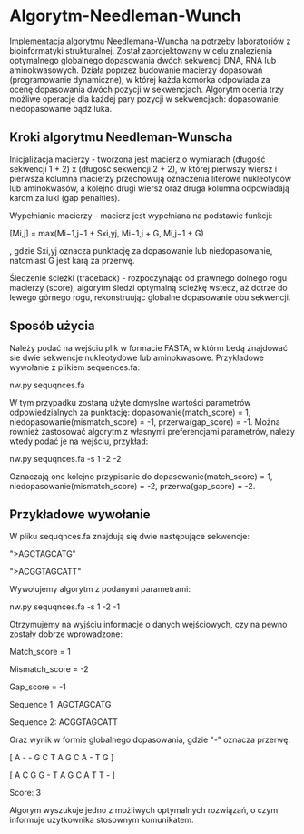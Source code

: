 # Algorytm-Needleman-Wunch
Implementacja algorytmu Needlemana-Wuncha na potrzeby laboratoriów z bioinformatyki strukturalnej.
Został zaprojektowany w celu znalezienia optymalnego globalnego dopasowania dwóch sekwencji DNA, RNA lub aminokwasowych. Działa poprzez budowanie macierzy dopasowań (programowanie dynamiczne), w której każda komórka odpowiada za ocenę dopasowania dwóch pozycji w sekwencjach. Algorytm ocenia trzy możliwe operacje dla każdej pary pozycji w sekwencjach: dopasowanie, niedopasowanie bądź luka.

## Kroki algorytmu Needleman-Wunscha
Inicjalizacja macierzy - tworzona jest macierz o wymiarach (długość sekwencji 1 + 2) x (długość sekwencji 2 + 2), w której pierwszy wiersz i pierwsza kolumna macierzy przechowują oznaczenia literowe nukleotydów lub aminokwasów, a kolejno drugi wiersz oraz druga kolumna odpowiadają karom za luki (gap penalties).

Wypełnianie macierzy - macierz jest wypełniana na podstawie funkcji:

[Mi,j] = max(Mi−1,j−1 + Sxi,yj, Mi−1,j + G, Mi,j−1 + G)

, gdzie Sxi,yj oznacza punktację za dopasowanie lub niedopasowanie, natomiast G jest karą za przerwę.

Śledzenie ścieżki (traceback) - rozpoczynając od prawnego dolnego rogu macierzy (score), algorytm śledzi optymalną ścieżkę wstecz, aż dotrze do lewego górnego rogu, rekonstruując globalne dopasowanie obu sekwencji.

## Sposób użycia
Należy podać na wejściu plik w formacie FASTA, w którm bedą znajdować sie dwie sekwencje nukleotydowe lub aminokwasowe. Przykładowe wywołanie z plikiem sequences.fa: 

nw.py sequqnces.fa

W tym przypadku zostaną użyte domyslne wartości parametrów odpowiedzialnych za punktację: dopasowanie(match_score) = 1, niedopasowanie(mismatch_score) = -1, przerwa(gap_score) = -1.
Można również zastosować algorytm z własnymi preferencjami parametrów, nalezy wtedy podać je na wejściu, przykład:

nw.py sequqnces.fa -s 1 -2 -2

Oznaczają one kolejno przypisanie do dopasowanie(match_score) = 1,  niedopasowanie(mismatch_score) = -2, przerwa(gap_score) = -2.

## Przykładowe wywołanie
W pliku sequqnces.fa znajdują się dwie następujące sekwencje:

">AGCTAGCATG"

 ">ACGGTAGCATT"

Wywołujemy algorytm z podanymi parametrami:

nw.py sequqnces.fa -s 1 -2 -1

Otrzymujemy na wyjściu informacje o danych wejściowych, czy na pewno zostały dobrze wprowadzone:

Match_score = 1

Mismatch_score = -2

Gap_score = -1

Sequence 1: AGCTAGCATG

Sequence 2: ACGGTAGCATT

Oraz wynik w formie globalnego dopasowania, gdzie "-" oznacza przerwę:

[ A - - G C T A G C A - T G ]

[ A C G G - T A G C A T T - ]

Score: 3

Algorym wyszukuje jedno z możliwych optymalnych rozwiązań, o czym informuje użytkownika stosownym komunikatem.




